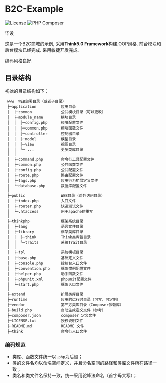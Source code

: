 # B2C-Example

[![License](https://poser.pugx.org/topthink/think/license)](https://packagist.org/packages/topthink/think)
![PHP Composer](https://github.com/kurumix33/B2C-Example/workflows/PHP%20Composer/badge.svg)

毕设

这是一个B2C商城的示例, 采用**Think5.0 Framework**构建.OOP风格.
前台模块和后台模块已经完成.
采用敏捷开发完成.

编码风格良好.

## 目录结构

初始的目录结构如下：

```
 www  WEB部署目录（或者子目录）
 ├─application           应用目录
 │  ├─common             公共模块目录（可以更改）
 │  ├─module_name        模块目录
 │  │  ├─config.php      模块配置文件
 │  │  ├─common.php      模块函数文件
 │  │  ├─controller      控制器目录
 │  │  ├─model           模型目录
 │  │  ├─view            视图目录
 │  │  └─ ...            更多类库目录
 │  │
 │  ├─command.php        命令行工具配置文件
 │  ├─common.php         公共函数文件
 │  ├─config.php         公共配置文件
 │  ├─route.php          路由配置文件
 │  ├─tags.php           应用行为扩展定义文件
 │  └─database.php       数据库配置文件
 │
 ├─public                WEB目录（对外访问目录）
 │  ├─index.php          入口文件
 │  ├─router.php         快速测试文件
 │  └─.htaccess          用于apache的重写
 │
 ├─thinkphp              框架系统目录
 │  ├─lang               语言文件目录
 │  ├─library            框架类库目录
 │  │  ├─think           Think类库包目录
 │  │  └─traits          系统Trait目录
 │  │
 │  ├─tpl                系统模板目录
 │  ├─base.php           基础定义文件
 │  ├─console.php        控制台入口文件
 │  ├─convention.php     框架惯例配置文件
 │  ├─helper.php         助手函数文件
 │  ├─phpunit.xml        phpunit配置文件
 │  └─start.php          框架入口文件
 │
 ├─extend                扩展类库目录
 ├─runtime               应用的运行时目录（可写，可定制）
 ├─vendor                第三方类库目录（Composer依赖库）
 ├─build.php             自动生成定义文件（参考）
 ├─composer.json         composer 定义文件
 ├─LICENSE.txt           授权说明文件
 ├─README.md             README 文件
 ├─think                 命令行入口文件
```

### 编码规范

*   类库、函数文件统一以`.php`为后缀；
*   类的文件名均以命名空间定义，并且命名空间的路径和类库文件所在路径一致；
*   类名和类文件名保持一致，统一采用驼峰法命名（首字母大写）；
